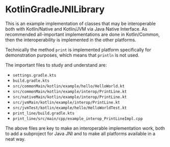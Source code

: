 # KotlinGradleJNILibrary

This is an example implementation of classes that may be interoperable both with Kotlin/Native and Kotlin/JVM via Java Native Interface. 
As recommended all-important implementations are done in Kotlin/Common, then the interoperability is implemented in the other platforms.

Technically the method `print` is implemented platform specifically for demonstration purposes, which means that `println` is not used.

The important files to study and understand are:
* `settings.gradle.kts`
* `build.gradle.kts`
* `src/commonMain/kotlin/example/hello/HelloWorld.kt`
* `src/commonMain/kotlin/example/interop/PrintLine.kt`
* `src/nativeMain/kotlin/example/interop/PrintLine.kt`
* `src/jvmMain/kotlin/example/interop/PrintLine.kt`
* `src/jvmTest/kotlin/example/hello/HelloWorldTest.kt`
* `print_line/build.gradle.kts`
* `print_line/src/main/cpp/example_interop_PrintLineImpl.cpp`

The above files are key to make an interoperable implementation work, both to add a subproject for Java JNI and to make all platforms available in a neat way.
